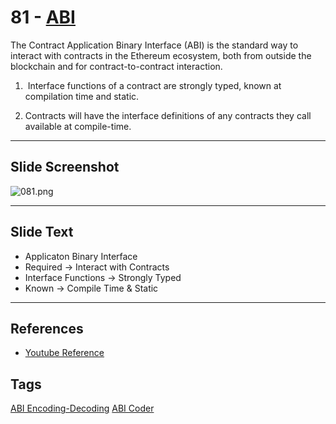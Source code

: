 # 81 - [ABI](ABI.md)
The Contract Application Binary Interface (ABI) is the standard way to interact with contracts in the Ethereum ecosystem, both from outside the blockchain and for contract-to-contract interaction.

1.   Interface functions of a contract are strongly typed, known at compilation time and static.

2.  Contracts will have the interface definitions of any contracts they call available at compile-time.
___
## Slide Screenshot
![081.png](../images/ethereum101/081.png)
___
## Slide Text
- Applicaton Binary Interface
- Required -> Interact with Contracts
- Interface Functions -> Strongly Typed
- Known -> Compile Time & Static 
___
## References
- [Youtube Reference](https://www.youtube.com/watch?v=I-TjCtjDs1M)
## Tags
[ABI Encoding-Decoding](../Solidity101/ABI%20Encoding-Decoding.md) [ABI Coder](../Solidity101/ABI%20Coder.md)